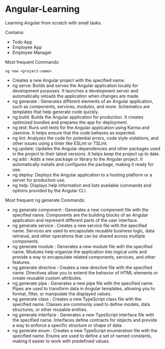 # Angular-Learning
Learning Angular from scratch with small tasks.

Contains: 

- Todo App
- Employee App
- Employee Manager

Most frequent Commands:
  ```
 ng new <project-name>
  ```
- Creates a new Angular project with the specified name.
- ng serve: Builds and serves the Angular application locally for development purposes. It launches a development server and automatically reloads the application when changes are made.
- ng generate <schematic>: Generates different elements of an Angular application, such as components, services, modules, and more. Schematics are templates that help generate code quickly.
- ng build: Builds the Angular application for production. It creates optimized bundles and prepares the app for deployment.
- ng test: Runs unit tests for the Angular application using Karma and Jasmine. It helps ensure that the code behaves as expected.
- ng lint: Analyzes the code for potential errors, code style violations, and other issues using a linter like ESLint or TSLint.
- ng update: Updates the Angular dependencies and other packages used in the project to their latest versions. It helps keep the project up to date.
- ng add <package-name>: Adds a new package or library to the Angular project. It automatically installs and configures the package, making it ready for use.
- ng deploy: Deploys the Angular application to a hosting platform or a server for production use.
- ng help: Displays help information and lists available commands and options provided by the Angular CLI.

Most frequent ng generate Commands:
- ng generate component <component-name>: Generates a new component file with the specified name. Components are the building blocks of an Angular application and represent different parts of the user interface.
- ng generate service <service-name>: Creates a new service file with the specified name. Services are used to encapsulate reusable business logic, data retrieval, and other operations that can be shared across multiple components.
- ng generate module <module-name>: Generates a new module file with the specified name. Modules help organize the application into logical units and provide a way to encapsulate related components, services, and other features.
- ng generate directive <directive-name>: Creates a new directive file with the specified name. Directives allow you to extend the behavior of HTML elements or create reusable custom attributes.
- ng generate pipe <pipe-name>: Generates a new pipe file with the specified name. Pipes are used to transform data in Angular templates, allowing you to format, filter, or manipulate the displayed values.
- ng generate class <class-name>: Creates a new TypeScript class file with the specified name. Classes are commonly used to define models, data structures, or other reusable entities.
- ng generate interface <interface-name>: Generates a new TypeScript interface file with the specified name. Interfaces define contracts for objects and provide a way to enforce a specific structure or shape of data.
- ng generate enum <enum-name>: Creates a new TypeScript enumeration file with the specified name. Enums are used to define a set of named constants, making it easier to work with predefined values.
